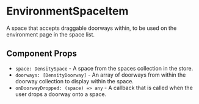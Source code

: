 # EnvironmentSpaceItem

A space that accepts draggable doorways within, to be used on the environment page in the space
list.

## Component Props
- `space: DensitySpace` - A space from the spaces collection in the store.
- `doorways: [DensityDoorway]` - An array of doorways from within the doorway collection to display
  within the space.
- `onDoorwayDropped: (space) => any` - A callback that is called when the user drops a doorway onto
  a space.
